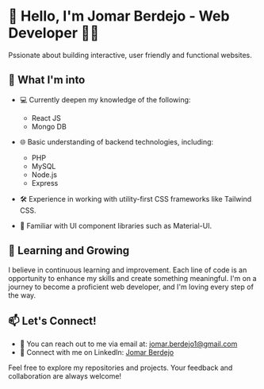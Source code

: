 # 👋 Hello, I'm Jomar Berdejo - Web Developer 👨‍💻

Pssionate about building interactive, user friendly and functional websites.

## 👀 What I'm into
- 💻 Currently deepen my knowledge of the following:
  - React JS
  - Mongo DB

- 🌐 Basic understanding of backend technologies, including:
  - PHP
  - MySQL
  - Node.js
  - Express

- 🛠️ Experience in working with utility-first CSS frameworks like Tailwind CSS.
- 🎨 Familiar with UI component libraries such as Material-UI.

## 🌱 Learning and Growing
I believe in continuous learning and improvement. Each line of code is an opportunity to enhance my skills and create something meaningful. I'm on a journey to become a proficient web developer, and I'm loving every step of the way.

## 📫 Let's Connect!
- 📧 You can reach out to me via email at: [jomar.berdejo1@gmail.com](mailto:jomar.berdejo1@gmail.com)
- 💼 Connect with me on LinkedIn: [Jomar Berdejo](https://www.linkedin.com/in/jomar-berdejo-833924252/)

Feel free to explore my repositories and projects. Your feedback and collaboration are always welcome!
